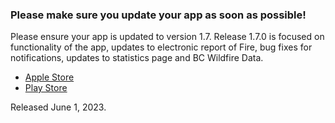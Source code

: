 ### Please make sure you update your app as soon as possible!

Please ensure your app is updated to version 1.7.
Release 1.7.0 is focused on functionality of the app, updates to electronic report of Fire, bug fixes for notifications, updates to statistics page and BC Wildfire Data.

- [Apple Store](https://apps.apple.com/us/app/bc-wildfire-service/id1477675008)
- [Play Store](https://play.google.com/store/apps/details?id=ca.bc.gov.WildfireInformation)

Released June 1, 2023.
